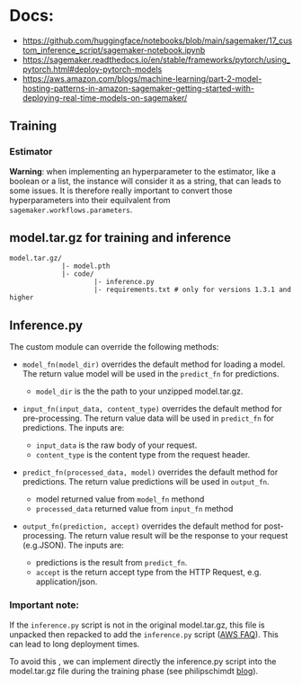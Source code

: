 # Docs:
* https://github.com/huggingface/notebooks/blob/main/sagemaker/17_custom_inference_script/sagemaker-notebook.ipynb
* https://sagemaker.readthedocs.io/en/stable/frameworks/pytorch/using_pytorch.html#deploy-pytorch-models
* https://aws.amazon.com/blogs/machine-learning/part-2-model-hosting-patterns-in-amazon-sagemaker-getting-started-with-deploying-real-time-models-on-sagemaker/

## Training

### Estimator

**Warning**: when implementing an hyperparameter to the estimator, like a boolean or a list, the instance will consider it as a string, that can leads to some issues. It is therefore really important to convert those hyperparameters into their equilvalent from `sagemaker.workflows.parameters`.

## model.tar.gz for training and inference
```
model.tar.gz/
             |- model.pth
             |- code/
                     |- inference.py
                     |- requirements.txt # only for versions 1.3.1 and higher
```

## Inference.py

The custom module can override the following methods:

* `model_fn(model_dir)` overrides the default method for loading a model. The return value model will be used in the `predict_fn` for predictions.
    * `model_dir` is the the path to your unzipped model.tar.gz.

* `input_fn(input_data, content_type)` overrides the default method for pre-processing. The return value data will be used in `predict_fn` for predictions. The inputs are:
    * `input_data` is the raw body of your request.
    * `content_type` is the content type from the request header.

* `predict_fn(processed_data, model)` overrides the default method for predictions. The return value predictions will be used in `output_fn`.
    * model returned value from `model_fn` methond
    * `processed_data` returned value from `input_fn` method

* `output_fn(prediction, accept)` overrides the default method for post-processing. The return value result will be the response to your request (e.g.JSON). The inputs are:
    * predictions is the result from `predict_fn`. 
    * `accept` is the return accept type from the HTTP Request, e.g. application/json.

### Important note:
If the `inference.py` script is not in the original model.tar.gz, this file is unpacked then repacked to add the `inference.py` script ([AWS FAQ](https://docs.aws.amazon.com/sagemaker/latest/dg/mlopsfaq.html)). This can lead to long deployment times. 

To avoid this , we can implement directly the inference.py script into the model.tar.gz file during the training phase (see philipschimdt [blog](https://www.philschmid.de/bloom-sagemaker-peft#4-deploy-the-model-to-amazon-sagemaker-endpoint)).